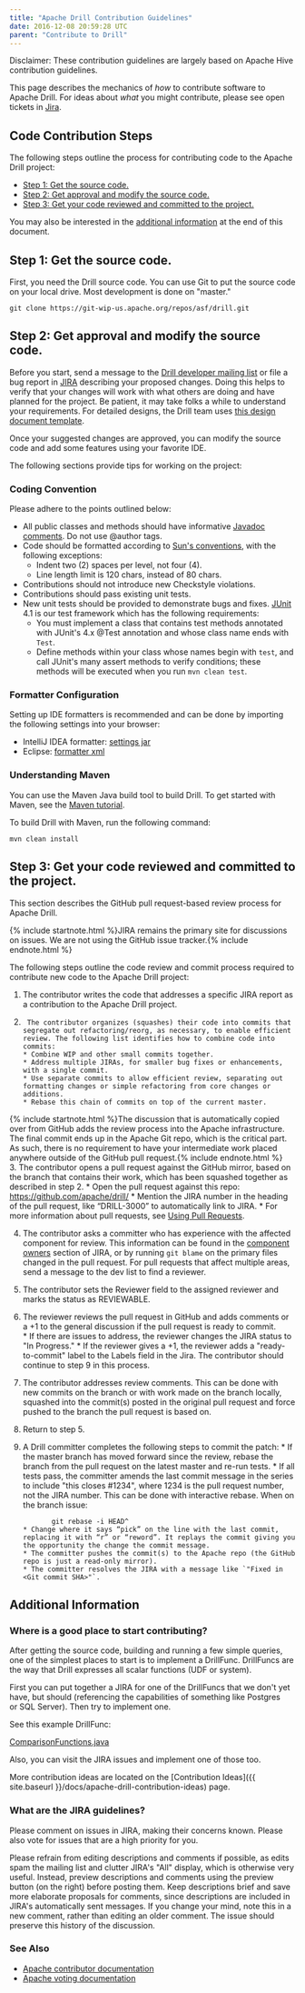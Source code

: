```yaml
---
title: "Apache Drill Contribution Guidelines"
date: 2016-12-08 20:59:28 UTC
parent: "Contribute to Drill"
---
```

Disclaimer: These contribution guidelines are largely based on Apache Hive
contribution guidelines.

This page describes the mechanics of _how_ to contribute software to Apache
Drill. For ideas about _what_ you might contribute, please see open tickets in
[Jira](https://issues.apache.org/jira/browse/DRILL).

## Code Contribution Steps

The following steps outline the process for contributing code to the Apache Drill project:

* [Step 1: Get the source code.]({{site.baseurl}}/docs/apache-drill-contribution-guidelines/#step-1:-get-the-source-code.)
* [Step 2: Get approval and modify the source code.]({{site.baseurl}}/docs/apache-drill-contribution-guidelines/#step-2:-get-approval-and-modify-the-source-code.)
* [Step 3: Get your code reviewed and committed to the project. ]({{site.baseurl}}/docs/apache-drill-contribution-guidelines/#step-3:-get-your-code-reviewed-and-committed-to-the-project.) 

You may also be interested in the [additional information]({{site.baseurl}}/docs/apache-drill-contribution-guidelines/#additional-information) at the end of this document. 

## Step 1: Get the source code.

First, you need the Drill source code. You can use Git to put the source code on your local drive. Most development is done on "master."

    git clone https://git-wip-us.apache.org/repos/asf/drill.git

## Step 2: Get approval and modify the source code.

Before you start, send a message to the [Drill developer mailing list](http://mail-archives.apache.org/mod_mbox/drill-dev/) or file a bug report in [JIRA](https://issues.apache.org/jira/browse/DRILL) describing your proposed changes. Doing this helps to verify that your changes will work with what others are doing and have planned for the project. Be patient, it may take folks a while to understand your requirements. For detailed designs, the Drill team uses [this design document template](https://docs.google.com/document/d/1PnBiOMV5mYBi5N6fLci-bRTva1gieCuxwlSYH9crMhU/edit?usp=sharing).

Once your suggested changes are approved, you can modify the source code and add some features using your favorite IDE.

The following sections provide tips for working on the project:

### Coding Convention

Please adhere to the points outlined below:

  * All public classes and methods should have informative [Javadoc comments](http://www.oracle.com/technetwork/java/javase/documentation/index-137868.html). Do not use @author tags.
  * Code should be formatted according to [Sun's conventions](http://www.oracle.com/technetwork/java/codeconvtoc-136057.html), with the following exceptions:
    * Indent two (2) spaces per level, not four (4).
    * Line length limit is 120 chars, instead of 80 chars.
  * Contributions should not introduce new Checkstyle violations.
  * Contributions should pass existing unit tests.
  * New unit tests should be provided to demonstrate bugs and fixes. [JUnit](http://www.junit.org) 4.1 is our test framework which has the following requirements:
    * You must implement a class that contains test methods annotated with JUnit's 4.x @Test annotation and whose class name ends with `Test`.
    * Define methods within your class whose names begin with `test`, and call JUnit's many assert methods to verify conditions; these methods will be executed when you run `mvn clean test`.

### Formatter Configuration

Setting up IDE formatters is recommended and can be done by importing the
following settings into your browser:


* IntelliJ IDEA formatter: [settings
jar](https://cwiki.apache.org/confluence/download/attachments/29687985/intellij-idea-settings.jar?version=1&modificationDate=1381928827000&api=v2)
* Eclipse: [formatter xml](https://issues.apache.org/jira/secure/attachment/12474245/eclipse_formatter_apache.xml)

### Understanding Maven

You can use the Maven Java build tool to build Drill. To get started with Maven, see the [Maven tutorial](http://maven.apache.org/guides/getting-started/maven-in-five-minutes.html).

To build Drill with Maven, run the following command:
     
    mvn clean install 
    

## Step 3: Get your code reviewed and committed to the project.  

This section describes the GitHub pull request-based review process for Apache Drill.   

{% include startnote.html %}JIRA remains the primary site for discussions on issues. We are not using the GitHub issue tracker.{% include endnote.html %}

The following steps outline the code review and commit process required to contribute new code to the Apache Drill project:  

1. The contributor writes the code that addresses a specific JIRA report as a contribution to the Apache Drill project.
2.   	The contributor organizes (squashes) their code into commits that segregate out refactoring/reorg, as necessary, to enable efficient review. The following list identifies how to combine code into commits:  
       * Combine WIP and other small commits together.
       * Address multiple JIRAs, for smaller bug fixes or enhancements, with a single commit.
       * Use separate commits to allow efficient review, separating out formatting changes or simple refactoring from core changes or additions.
       * Rebase this chain of commits on top of the current master.  
{% include startnote.html %}The discussion that is automatically copied over from GitHub adds the review process into the Apache infrastructure. The final commit ends up in the Apache Git repo, which is the critical part. As such, there is no requirement to have your intermediate work placed anywhere outside of the GitHub pull request.{% include endnote.html %}  
3. The contributor opens a pull request against the GitHub mirror, based on the branch that contains their work, which has been squashed together as described in step 2.
       * Open the pull request against this repo: https://github.com/apache/drill/
       * Mention the JIRA number in the heading of the pull request, like “DRILL-3000” to automatically link to JIRA.
       * For more information about pull requests, see [Using Pull Requests](https://help.github.com/articles/using-pull-requests/).

4. The contributor asks a committer who has experience with the affected component for review.
This information can be found in the [component owners](https://issues.apache.org/jira/browse/DRILL/?selectedTab=com.atlassian.jira.jira-projects-plugin:components-panel) section of JIRA, or by running `git blame` on the primary files changed in the pull request. For pull requests that affect multiple areas, send a message to the dev list to find a reviewer.
5. The contributor sets the Reviewer field to the assigned reviewer and marks the status as REVIEWABLE.
6. The reviewer reviews the pull request in GitHub and adds comments or a +1 to the general discussion if the pull request is ready to commit.  
       * If there are issues to address, the reviewer changes the JIRA status to "In Progress."
       * If the reviewer gives a +1, the reviewer adds a "ready-to-commit" label to the Labels field in the Jira. The contributor should continue to step 9 in this process.
7. The contributor addresses review comments. This can be done with new commits on the branch or with work made on the branch locally, squashed into the commit(s) posted in the original pull request and force pushed to the branch the pull request is based on.
8. Return to step 5.
9. A Drill committer completes the following steps to commit the patch:
       * If the master branch has moved forward since the review, rebase the branch from the pull request on the latest master and re-run tests. 
       * If all tests pass, the committer amends the last commit message in the series to include "this closes #1234", where 1234 is the pull request number, not the JIRA number. This can be done with interactive rebase. When on the branch issue:  
       
              git rebase -i HEAD^  
       * Change where it says “pick” on the line with the last commit, replacing it with “r” or “reword”. It replays the commit giving you the opportunity the change the commit message.  
       * The committer pushes the commit(s) to the Apache repo (the GitHub repo is just a read-only mirror). 
       * The committer resolves the JIRA with a message like `"Fixed in <Git commit SHA>"`.


## Additional Information

### Where is a good place to start contributing?

After getting the source code, building and running a few simple queries, one
of the simplest places to start is to implement a DrillFunc. DrillFuncs are the way that Drill expresses all scalar functions (UDF or system).  

First you can put together a JIRA for one of the DrillFuncs that we don't yet have, but should (referencing the capabilities of something like Postgres  
or SQL Server). Then try to implement one.

See this example DrillFunc:

[ComparisonFunctions.java](https://github.com/apache/drill/blob/3f93454f014196a4da198ce012b605b70081fde0/exec/java-exec/src/main/codegen/templates/ComparisonFunctions.java)

Also, you can visit the JIRA issues and implement one of those too. 

More contribution ideas are located on the [Contribution Ideas]({{ site.baseurl }}/docs/apache-drill-contribution-ideas) page.


### What are the JIRA guidelines? 

Please comment on issues in JIRA, making their concerns known. Please also
vote for issues that are a high priority for you.

Please refrain from editing descriptions and comments if possible, as edits
spam the mailing list and clutter JIRA's "All" display, which is otherwise
very useful. Instead, preview descriptions and comments using the preview
button (on the right) before posting them. Keep descriptions brief and save
more elaborate proposals for comments, since descriptions are included in
JIRA's automatically sent messages. If you change your mind, note this in a
new comment, rather than editing an older comment. The issue should preserve
this history of the discussion.

### See Also

  * [Apache contributor documentation](http://www.apache.org/dev/contributors.html)
  * [Apache voting documentation](http://www.apache.org/foundation/voting.html)

